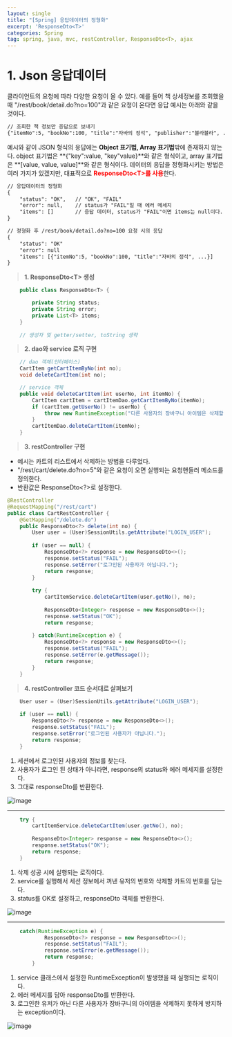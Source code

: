 ```yaml
---
layout: single
title: "[Spring] 응답데이터의 정형화"
excerpt: 'ResponseDto<T>'
categories: Spring
tag: spring, java, mvc, restController, ResponseDto<T>, ajax
---
```


# 1. Json 응답데이터
클라이언트의 요청에 따라 다양한 요청이 올 수 있다. 예를 들어 책 상세정보를 조회했을 때 "/rest/book/detail.do?no=100"과 같은 요청이 온다면 응답 예시는 아래와 같을 것이다.
```xml
// 조회한 책 정보만 응답으로 보내기
{"itemNo":5, "bookNo":100, "title":"자바의 정석", "publisher":"블라블라", ...}
```
예시와 같이 JSON 형식의 응답에는 **Object 표기법, Array 표기법**밖에 존재하지 않는다.
object 표기법은 **{"key":value, "key"value}**와 같은 형식이고, array 표기법은 **[value, value, value]**와 같은 형식이다. 데이터의 응답을 정형화시키는 방법은 여러 가지가 있겠지만, 대표적으로 <span style="color:red">**ResponseDto\<T>를 사용**</span>한다. 

```xml
// 응답데이터의 정형화
{   
    "status": "OK",   // "OK", "FAIL"
    "error": null,    // status가 "FAIL"일 때 에러 메세지
    "items": []       // 응답 데이터, status가 "FAIL"이면 items는 null이다.
}

// 정형화 후 /rest/book/detail.do?no=100 요청 시의 응답
{
    "status": "OK"
    "error": null
    "items": [{"itemNo":5, "bookNo":100, "title":"자바의 정석", ...}]
}
```

> **1. ResponseDto\<T> 생성**

```java
    public class ResponseDto<T> {

        private String status;
        private String error;
        private List<T> items;
    }
    
    // 생성자 및 getter/setter, toString 생략
```

> **2. dao와 service 로직 구현**

```java
    // dao 객체(인터페이스)
    CartItem getCartItemByNo(int no);
    void deleteCartItem(int no);

    // service 객체
    public void deleteCartItem(int userNo, int itemNo) {
		CartItem cartItem = cartItemDao.getCartItemByNo(itemNo);
		if (cartItem.getUserNo() != userNo) {
			throw new RuntimeException("다른 사용자의 장바구니 아이템은 삭제할 수 없습니다.");
		}
		cartItemDao.deleteCartItem(itemNo);
	}
```

> **3. restController 구현**
- 예시는 카트의 리스트에서 삭제하는 방법을 다루었다.
- "/rest/cart/delete.do?no=5"와 같은 요청이 오면 실행되는 요청핸들러 메소드를 정의한다.
- 반환값은 ResponseDto<?>로 설정한다.

```java
@RestController
@RequestMapping("/rest/cart")
public class CartRestController {
    @GetMapping("/delete.do")
	public ResponseDto<?> delete(int no) {
		User user = (User)SessionUtils.getAttribute("LOGIN_USER");
		
		if (user == null) {
			ResponseDto<?> response = new ResponseDto<>();
			response.setStatus("FAIL");
			response.setError("로그인된 사용자가 아닙니다.");
			return response;
		}
		
		try {
			cartItemService.deleteCartItem(user.getNo(), no);
			
			ResponseDto<Integer> response = new ResponseDto<>();
			response.setStatus("OK");
			return response;
			
		} catch(RuntimeException e) {
			ResponseDto<?> response = new ResponseDto<>();
			response.setStatus("FAIL");
			response.setError(e.getMessage());
			return response;
		}
	}
```

> **4. restController 코드 순서대로 살펴보기**

```java
    User user = (User)SessionUtils.getAttribute("LOGIN_USER");
		
    if (user == null) {
        ResponseDto<?> response = new ResponseDto<>();
        response.setStatus("FAIL");
        response.setError("로그인된 사용자가 아닙니다.");
        return response;
    }
```

1. 세션에서 로그인된 사용자의 정보를 찾는다.
2. 사용자가 로그인 된 상태가 아니라면, response의 status와 에러 메세지를 설정한다.
3. 그대로 responseDto를 반환한다.

![image](https://user-images.githubusercontent.com/87356533/148388259-629a5f5e-30bb-434a-8769-86aa25fefb8e.png)

---

```java
    try {
        cartItemService.deleteCartItem(user.getNo(), no);
        
        ResponseDto<Integer> response = new ResponseDto<>();
        response.setStatus("OK");
        return response;
    }
```

1. 삭제 성공 시에 실행되는 로직이다. 
2. service를 실행해서 세션 정보에서 꺼낸 유저의 번호와 삭제할 카트의 번호를 담는다.
3. status를 OK로 설정하고, responseDto 객체를 반환한다.

![image](https://user-images.githubusercontent.com/87356533/148390014-75dcd4f3-8b3b-4a98-87ff-224387c5191c.png)

---

```java
    catch(RuntimeException e) {
            ResponseDto<?> response = new ResponseDto<>();
            response.setStatus("FAIL");
            response.setError(e.getMessage());
            return response;
        }
```

1. service 클래스에서 설정한 RuntimeException이 발생했을 때 실행되는 로직이다.
2. 에러 메세지를 담아 responseDto를 반환한다.
3. 로그인한 유저가 아닌 다른 사용자가 장바구니의 아이템을 삭제하지 못하게 방지하는 exception이다.

![image](https://user-images.githubusercontent.com/87356533/148390207-40be559d-5044-4e24-a8c5-5b8e47a2a539.png)